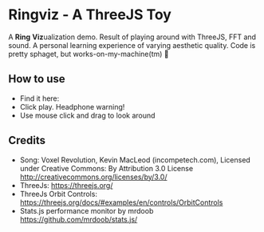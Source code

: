# Ringviz - A ThreeJS Toy
A **Ring** **Viz**ualization demo. Result of playing around with ThreeJS, FFT and sound. A personal learning experience of varying aesthetic quality. Code is pretty sphaget, but works-on-my-machine(tm) :spaghetti:

## How to use
- Find it here: 
- Click play. Headphone warning!
- Use mouse click and drag to look around

## Credits
- Song: Voxel Revolution, Kevin MacLeod (incompetech.com), Licensed under Creative Commons: By Attribution 3.0 License http://creativecommons.org/licenses/by/3.0/
- ThreeJs: https://threejs.org/
- ThreeJs Orbit Controls: https://threejs.org/docs/#examples/en/controls/OrbitControls
- Stats.js performance monitor by mrdoob https://github.com/mrdoob/stats.js/